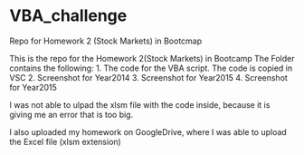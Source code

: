 # VBA_challenge
Repo for Homework 2 (Stock Markets) in Bootcmap

This is the repo for the Homework 2(Stock Markets) in Bootcamp
The Folder contains the following:
    1. The code for the VBA script. The code is copied in VSC
    2. Screenshot for Year2014
    3. Screenshot for Year2015
    4. Screenshot for Year2015

I was not able to ulpad the xlsm file with the code inside, because it is giving me an error that is too big.

I also uploaded my homework on GoogleDrive, where I was able to upload the Excel file (xlsm extension)

